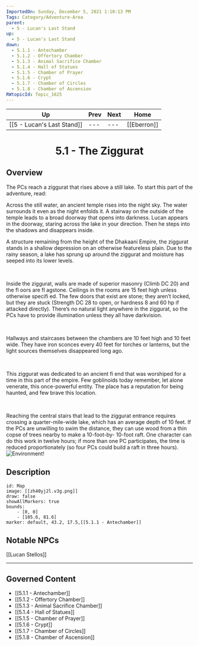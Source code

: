 ```yaml
---
ImportedOn: Sunday, December 5, 2021 1:10:13 PM
Tags: Category/Adventure-Area
parent:
  - 5 - Lucan's Last Stand
up:
  - 5 - Lucan's Last Stand
down:
  - 5.1.1 - Antechamber
  - 5.1.2 - Offertory Chamber
  - 5.1.3 - Animal Sacrifice Chamber
  - 5.1.4 - Hall of Statues
  - 5.1.5 - Chamber of Prayer
  - 5.1.6 - Crypt
  - 5.1.7 - Chamber of Circles
  - 5.1.8 - Chamber of Ascension
RWtopicId: Topic_1625
---
```


| Up | Prev | Next | Home |
|----|------|------|------|
| [[5 - Lucan's Last Stand]] | --- | --- | [[Eberron]] |

# <center>5.1 - The Ziggurat</center>

## Overview

The PCs reach a ziggurat that rises above a still lake. To start this part of the adventure, read:

Across the still water, an ancient temple rises into the night sky. The water surrounds it even as the night enfolds it. A stairway on the outside of the temple leads to a broad doorway that opens into darkness. Lucan appears in the doorway, staring across the lake in your direction. Then he steps into the shadows and disappears inside.

A structure remaining from the height of the Dhakaani Empire, the ziggurat stands in a shallow depression on an otherwise featureless plain. Due to the rainy season, a lake has sprung up around the ziggurat and moisture has seeped into its lower levels.

 

Inside the ziggurat, walls are made of superior masonry (Climb DC 20) and the fl oors are fl agstone. Ceilings in the rooms are 15 feet high unless otherwise specifi ed. The few doors that exist are stone; they aren’t locked, but they are stuck (Strength DC 28 to open, or hardness 8 and 60 hp if attacked directly). There’s no natural light anywhere in the ziggurat, so the PCs have to provide illumination unless they all have darkvision. 

 

Hallways and staircases between the chambers are 10 feet high and 10 feet wide. They have iron sconces every 40 feet for torches or lanterns, but the light sources themselves disappeared long ago. 

 

This ziggurat was dedicated to an ancient fi end that was worshiped for a time in this part of the empire. Few goblinoids today remember, let alone venerate, this once-powerful entity. The place has a reputation for being haunted, and few brave this location. 

 

Reaching the central stairs that lead to the ziggurat entrance requires crossing a quarter-mile-wide lake, which has an average depth of 10 feet. If the PCs are unwilling to swim the distance, they can use wood from a thin copse of trees nearby to make a 10-foot-by- 10-foot raft. One character can do this work in twelve hours; if more than one PC participates, the time is reduced proportionately (so four PCs could build a raft in three hours).
![Environment!](ahazc3ic.ddc.png)

## Description

```leaflet
id: Map
image: [[zh40yj2l.v3g.png]]
draw: false
showAllMarkers: true
bounds:
    - [0, 0]
    - [105.6, 81.6]
marker: default, 43.2, 17.5,[[5.1.1 - Antechamber]]
```

## Notable NPCs

[[Lucan Stellos]]


---
## Governed Content
- [[5.1.1 - Antechamber]]
- [[5.1.2 - Offertory Chamber]]
- [[5.1.3 - Animal Sacrifice Chamber]]
- [[5.1.4 - Hall of Statues]]
- [[5.1.5 - Chamber of Prayer]]
- [[5.1.6 - Crypt]]
- [[5.1.7 - Chamber of Circles]]
- [[5.1.8 - Chamber of Ascension]]
